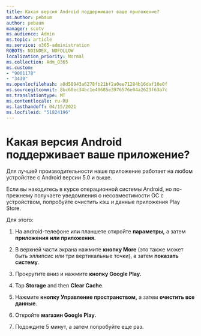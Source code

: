 ```yaml
---
title: Какая версия Android поддерживает ваше приложение?
ms.author: pebaum
author: pebaum
manager: scotv
ms.audience: Admin
ms.topic: article
ms.service: o365-administration
ROBOTS: NOINDEX, NOFOLLOW
localization_priority: Normal
ms.collection: Adm_O365
ms.custom:
- "9001178"
- "3430"
ms.openlocfilehash: a8d58943a6278fb21bf2a0ee71284b16daf10e0f
ms.sourcegitcommit: 8bc60ec34bc1e40685e3976576e04a2623f63a7c
ms.translationtype: MT
ms.contentlocale: ru-RU
ms.lasthandoff: 04/15/2021
ms.locfileid: "51824196"
---
```

# <a name="what-version-of-android-does-your-app-support"></a>Какая версия Android поддерживает ваше приложение?

Для лучшей производительности наше приложение работает на любом устройстве с Android версии 5.0 и выше.

Если вы находитесь в курсе операционной системы Android, но по-прежнему получаете уведомления о несовместимости ОС с устройством, попробуйте очистить кэш и данные приложения Play Store.

Для этого: 

1. На android-телефоне или планшете откройте **параметры,** а затем **приложения** **или приложения.**

2. В верхней части экрана нажмите **кнопку More** (это также может быть эллипсис или три вертикальные точки), а затем **показать систему**. 

3. Прокрутите вниз и нажмите **кнопку Google Play.** 

4. Tap **Storage** and then **Clear Cache**. 

5. Нажмите **кнопку Управление пространством,** а затем **очистить все данные**. 

6. Откройте **магазин Google Play.** 

7. Подождите 5 минут, а затем попробуйте еще раз. 